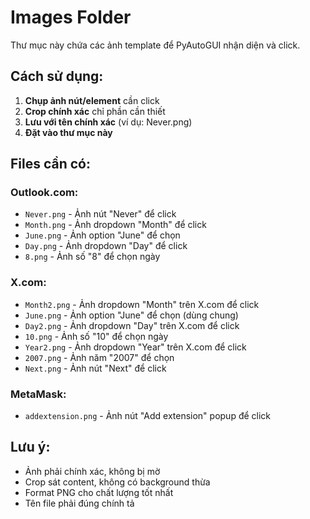 # Images Folder

Thư mục này chứa các ảnh template để PyAutoGUI nhận diện và click.

## Cách sử dụng:

1. **Chụp ảnh nút/element** cần click
2. **Crop chính xác** chỉ phần cần thiết  
3. **Lưu với tên chính xác** (ví dụ: Never.png)
4. **Đặt vào thư mục này**

## Files cần có:

### Outlook.com:
- `Never.png` - Ảnh nút "Never" để click
- `Month.png` - Ảnh dropdown "Month" để click
- `June.png` - Ảnh option "June" để chọn
- `Day.png` - Ảnh dropdown "Day" để click  
- `8.png` - Ảnh số "8" để chọn ngày

### X.com:
- `Month2.png` - Ảnh dropdown "Month" trên X.com để click
- `June.png` - Ảnh option "June" để chọn (dùng chung)
- `Day2.png` - Ảnh dropdown "Day" trên X.com để click
- `10.png` - Ảnh số "10" để chọn ngày
- `Year2.png` - Ảnh dropdown "Year" trên X.com để click
- `2007.png` - Ảnh năm "2007" để chọn
- `Next.png` - Ảnh nút "Next" để click

### MetaMask:
- `addextension.png` - Ảnh nút "Add extension" popup để click

## Lưu ý:

- Ảnh phải chính xác, không bị mờ
- Crop sát content, không có background thừa
- Format PNG cho chất lượng tốt nhất
- Tên file phải đúng chính tả 